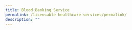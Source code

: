 ```yaml
---
title: Blood Banking Service
permalink: /licensable-healthcare-services/permalink/
description: ""
---
```

